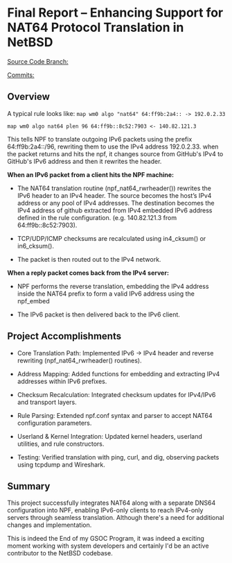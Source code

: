 
# Final Report – Enhancing Support for NAT64 Protocol Translation in NetBSD

[Source Code Branch:](https://github.com/dchidindu5/src/tree/gsoctest)

[Commits:](https://github.com/NetBSD/src/commit/d6dcfcfe40b7fa9f0acb566e23fd52b1482cfa24)

## Overview

A typical rule looks like:
`map wm0 algo "nat64" 64:ff9b:2a4:: -> 192.0.2.33`

`map wm0 algo nat64 plen 96 64:ff9b::8c52:7903 <- 140.82.121.3`

This tells NPF to translate outgoing IPv6 packets using the prefix 64:ff9b:2a4::/96, rewriting them to use the IPv4 address 192.0.2.33. when the packet returns and hits the npf, it changes source from GitHub's IPv4 to GitHub's IPv6 address and then it rewrites the header.

**When an IPv6 packet from a client hits the NPF machine:**

- The NAT64 translation routine (npf_nat64_rwrheader()) rewrites the IPv6 header to an IPv4 header.
     The source becomes the host’s IPv4 address or any pool of IPv4 addresses.
     The destination becomes the IPv4 address of github extracted from IPv4 embedded IPv6 address defined in the rule configuration. (e.g. 140.82.121.3 from 64:ff9b::8c52:7903).

- TCP/UDP/ICMP checksums are recalculated using in4_cksum() or in6_cksum().

- The packet is then routed out to the IPv4 network.

**When a reply packet comes back from the IPv4 server:**

- NPF performs the reverse translation, embedding the IPv4 address inside the NAT64 prefix to form a valid IPv6 address using the npf_embed

- The IPv6 packet is then delivered back to the IPv6 client.

## Project Accomplishments

- Core Translation Path: Implemented IPv6 -> IPv4 header and reverse rewriting (npf_nat64_rwrheader() routines).

- Address Mapping: Added functions for embedding and extracting IPv4 addresses within IPv6 prefixes.

- Checksum Recalculation: Integrated checksum updates for IPv4/IPv6 and transport layers.

- Rule Parsing: Extended npf.conf syntax and parser to accept NAT64 configuration parameters.

- Userland & Kernel Integration: Updated kernel headers, userland utilities, and rule constructors.

- Testing: Verified translation with ping, curl, and dig, observing packets using tcpdump and Wireshark.

## Summary

This project successfully integrates NAT64 along with a separate DNS64 configuration into NPF, enabling IPv6-only clients to reach IPv4-only servers through seamless translation.
Although there's a need for additional changes and implementation.

This is indeed the End of my GSOC Program, it was indeed a exciting moment working with system developers and certainly I'd be an active contributor to the NetBSD codebase.

